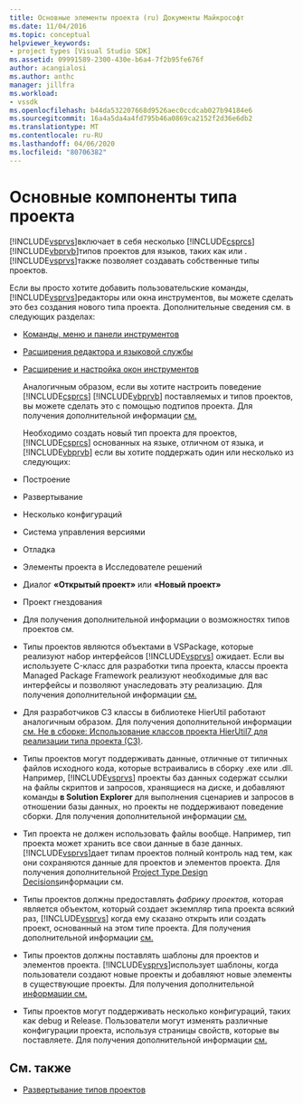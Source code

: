 ```yaml
---
title: Основные элементы проекта (ru) Документы Майкрософт
ms.date: 11/04/2016
ms.topic: conceptual
helpviewer_keywords:
- project types [Visual Studio SDK]
ms.assetid: 09991589-2300-430e-b6a4-7f2b95fe676f
author: acangialosi
ms.author: anthc
manager: jillfra
ms.workload:
- vssdk
ms.openlocfilehash: b44da532207668d9526aec0ccdcab027b94184e6
ms.sourcegitcommit: 16a4a5da4a4fd795b46a0869ca2152f2d36e6db2
ms.translationtype: MT
ms.contentlocale: ru-RU
ms.lasthandoff: 04/06/2020
ms.locfileid: "80706382"
---
```

# <a name="project-type-essentials"></a>Основные компоненты типа проекта
[!INCLUDE[vsprvs](../../code-quality/includes/vsprvs_md.md)]включает в себя несколько [!INCLUDE[csprcs](../../data-tools/includes/csprcs_md.md)] [!INCLUDE[vbprvb](../../code-quality/includes/vbprvb_md.md)]типов проектов для языков, таких как или . [!INCLUDE[vsprvs](../../code-quality/includes/vsprvs_md.md)]также позволяет создавать собственные типы проектов.

 Если вы просто хотите добавить пользовательские команды, [!INCLUDE[vsprvs](../../code-quality/includes/vsprvs_md.md)]редакторы или окна инструментов, вы можете сделать это без создания нового типа проекта. Дополнительные сведения см. в следующих разделах:

- [Команды, меню и панели инструментов](../../extensibility/internals/commands-menus-and-toolbars.md)

- [Расширения редактора и языковой службы](../../extensibility/editor-and-language-service-extensions.md)

- [Расширение и настройка окон инструментов](../../extensibility/extending-and-customizing-tool-windows.md)

  Аналогичным образом, если вы хотите настроить поведение [!INCLUDE[csprcs](../../data-tools/includes/csprcs_md.md)] [!INCLUDE[vbprvb](../../code-quality/includes/vbprvb_md.md)] поставляемых и типов проектов, вы можете сделать это с помощью подтипов проекта. Для получения дополнительной информации [см.](../../extensibility/internals/project-subtypes.md)

  Необходимо создать новый тип проекта для проектов, [!INCLUDE[csprcs](../../data-tools/includes/csprcs_md.md)] основанных на языке, отличном от языка, и [!INCLUDE[vbprvb](../../code-quality/includes/vbprvb_md.md)] если вы хотите поддержать один или несколько из следующих:

- Построение

- Развертывание

- Несколько конфигураций

- Система управления версиями

- Отладка

- Элементы проекта в Исследователе решений

- Диалог **«Открытый проект»** или **«Новый проект»**

- Проект гнездования

- Для получения дополнительной информации о возможностях типов проектов см.

- Типы проектов являются объектами в VSPackage, которые реализуют набор интерфейсов [!INCLUDE[vsprvs](../../code-quality/includes/vsprvs_md.md)] ожидает. Если вы используете C-класс для разработки типа проекта, классы проекта Managed Package Framework реализуют необходимые для вас интерфейсы и позволяют унаследовать эту реализацию. Для получения дополнительной информации [см.](../../extensibility/internals/using-the-managed-package-framework-to-implement-a-project-type-csharp.md)

- Для разработчиков СЗ классы в библиотеке HierUtil работают аналогичным образом. Для получения дополнительной информации [см. Не в сборке: Использование классов проекта HierUtil7 для реализации типа проекта (СЗ)](https://msdn.microsoft.com/library/a5c16a09-94a2-46ef-87b5-35b815e2f346).

- Типы проектов могут поддерживать данные, отличные от типичных файлов исходного кода, которые встраивались в сборку .exe или .dll. Например, [!INCLUDE[vsprvs](../../code-quality/includes/vsprvs_md.md)] проекты баз данных содержат ссылки на файлы скриптов и запросов, хранящиеся на диске, и добавляют команды **в Solution Explorer** для выполнения сценариев и запросов в отношении базы данных, но проекты не поддерживают поведение сборки. Для получения дополнительной информации [см.](../../extensibility/internals/opening-and-saving-project-items.md)

- Тип проекта не должен использовать файлы вообще. Например, тип проекта может хранить все свои данные в базе данных. [!INCLUDE[vsprvs](../../code-quality/includes/vsprvs_md.md)]дает типам проектов полный контроль над тем, как они сохраняются данные для проектов и элементов проекта. Для получения дополнительной [Project Type Design Decisions](../../extensibility/internals/project-type-design-decisions.md)информации см.

- Типы проектов должны предоставлять *фабрику проектов,* которая является объектом, который создает экземпляр типа проекта всякий раз, [!INCLUDE[vsprvs](../../code-quality/includes/vsprvs_md.md)] когда ему сказано открыть или создать проект, основанный на этом типе проекта. Для получения дополнительной информации [см.](../../extensibility/internals/creating-project-instances-by-using-project-factories.md)

- Типы проектов должны поставлять шаблоны для проектов и элементов проекта. [!INCLUDE[vsprvs](../../code-quality/includes/vsprvs_md.md)]использует шаблоны, когда пользователи создают новые проекты и добавляют новые элементы в существующие проекты. Для получения дополнительной [информации см.](../../extensibility/internals/adding-project-and-project-item-templates.md)

- Типы проектов могут поддерживать несколько конфигураций, таких как debug и Release. Пользователи могут изменять различные конфигурации проекта, используя страницы свойств, которые вы поставляете. Для получения дополнительной информации [см.](../../extensibility/internals/managing-configuration-options.md)

## <a name="see-also"></a>См. также
- [Развертывание типов проектов](../../extensibility/internals/deploying-project-types.md)
